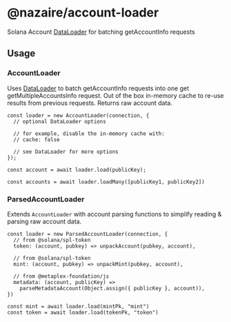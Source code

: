 # @nazaire/account-loader

Solana Account [DataLoader](https://github.com/graphql/dataloader) for batching getAccountInfo requests

## Usage

### AccountLoader

Uses [DataLoader](https://github.com/graphql/dataloader) to batch getAccountInfo requests into one get getMultipleAccountsInfo request. Out of the box in-memory cache to re-use results from previous requests.
Returns raw account data.

```
const loader = new AccountLoader(connection, {
  // optional DataLoader options

  // for example, disable the in-memory cache with:
  // cache: false

  // see DataLoader for more options
});

const account = await loader.load(publicKey);

const accounts = await loader.loadMany([publicKey1, publicKey2])
```

### ParsedAccountLoader

Extends `AccountLoader` with account parsing functions to simplify reading & parsing raw account data.

```
const loader = new ParsedAccountLoader(connection, {
  // from @solana/spl-token
  token: (account, pubkey) => unpackAccount(pubkey, account),

  // from @solana/spl-token
  mint: (account, pubkey) => unpackMint(pubkey, account),

  // from @metaplex-foundation/js
  metadata: (account, publicKey) =>
    parseMetadataAccount(Object.assign({ publicKey }, account)),
})

const mint = await loader.load(mintPk, "mint")
const token = await loader.load(tokenPk, "token")
```
